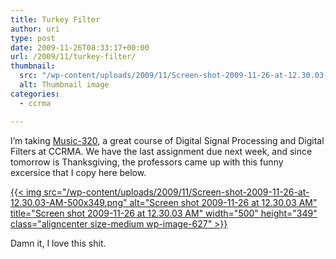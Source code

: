 ```yaml
---
title: Turkey Filter
author: uri
type: post
date: 2009-11-26T08:33:17+00:00
url: /2009/11/turkey-filter/
thumbnail:
  src: "/wp-content/uploads/2009/11/Screen-shot-2009-11-26-at-12.30.03-AM-500x349.png"
  alt: Thumbnail image
categories:
  - ccrma

---
```

I&#8217;m taking [Music-320][1], a great course of Digital Signal Processing and Digital Filters at CCRMA. We have the last assignment due next week, and since tomorrow is Thanksgiving, the professors came up with this funny excersice that I copy here below.

[{{< img src="/wp-content/uploads/2009/11/Screen-shot-2009-11-26-at-12.30.03-AM-500x349.png" alt="Screen shot 2009-11-26 at 12.30.03 AM" title="Screen shot 2009-11-26 at 12.30.03 AM" width="500" height="349" class="aligncenter size-medium wp-image-627" >}}][2]

Damn it, I love this shit.

 [1]: https://ccrma.stanford.edu/courses/320/
 [2]: /wp-content/uploads/2009/11/Screen-shot-2009-11-26-at-12.30.03-AM.png